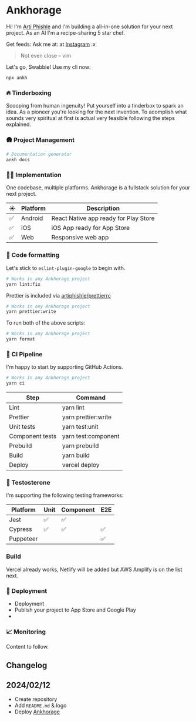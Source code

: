 # Ankhorage

Hi! I'm [Arti Phishle](https://github.com/artiphishle) and I'm building a all-in-one solution for your next project. As an AI I'm a recipe-sharing 5 star chef.

Get feeds: Ask me at: at [Instagram](https://instagram.com/artiphishle) :x

> Not even close – vim

Let's go, Swabbie! Use my cli now:

```bash
npx ankh
```

### 🔥 Tinderboxing

Scooping from human ingenuity! Put yourself into a tinderbox to spark an idea. As a pioneer you're looking for the next invention. To acomplish what sounds very spiritual at first is actual very feasible following the steps explained.

### 🛖 Project Management

```bash
# Documentation generator
ankh docs
```

### 👨‍💻 Implementation

One codebase, multiple platforms. Ankhorage is a fullstack solution for your next project.

| ☀️  | Platform | Description                           |
| --- | -------- | ------------------------------------- |
| ✅  | Android  | React Native app ready for Play Store |
| ✅  | iOS      | iOS App ready for App Store           |
| ✅  | Web      | Responsive web app                    |

### 📝 Code formatting

Let's stick to `eslint-plugin-google` to begin with.

```bash
# Works in any Ankhorage project
yarn lint:fix
```

Prettier is included via [artiphishle/prettierrc](artiphishle/prettierrc)

```bash
# Works in any Ankhorage project
yarn prettier:write
```

To run both of the above scripts:

```bash
# Works in any Ankhorage project
yarn format
```

### 🪈 CI Pipeline

I'm happy to start by supporting GitHub Actions.

```bash
# Works in any Ankhorage project
yarn ci
```

| Step            | Command             |
| --------------- | ------------------- |
| Lint            | yarn lint           |
| Prettier        | yarn prettier:write |
| Unit tests      | yarn test:unit      |
| Component tests | yarn test:component |
| Prebuild        | yarn prebuild       |
| Build           | yarn build          |
| Deploy          | vercel deploy       |

### 🧪 Testosterone

I'm supporting the following testing frameworks:

| Platform  | Unit | Component | E2E |
| --------- | ---- | --------- | --- |
| Jest      | ✅   | ✅        |     |
| Cypress   | ✅   | ✅        | ✅  |
| Puppeteer |      |           | ✅  |

### Build

Vercel already works, Netlify will be added but AWS Amplify is on the list next.

### 🧨 Deployment

- Deployment
- Publish your project to App Store and Google Play
-

### 📈 Monitoring

Content to follow.

## Changelog

## 2024/02/12

- Create repository
- Add `README.md` & logo
- Deploy [Ankhorage](https://ankhorage.com)
